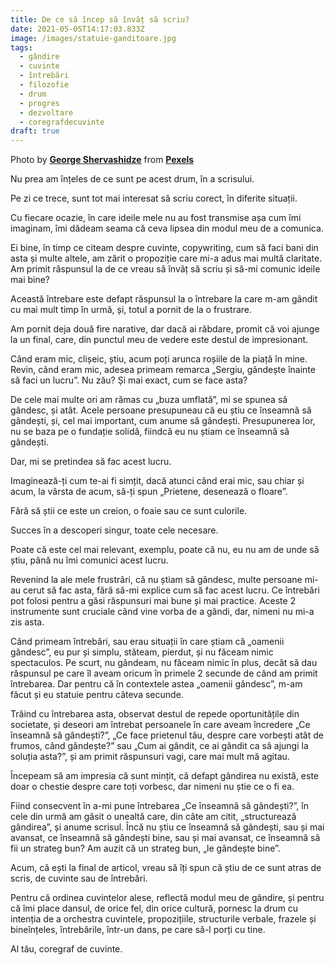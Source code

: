 ```yaml
---
title: De ce să încep să învăț să scriu?
date: 2021-05-05T14:17:03.833Z
image: /images/statuie-ganditoare.jpg
tags:
  - gândire
  - cuvinte
  - întrebări
  - filozofie
  - drum
  - progres
  - dezvoltare
  - coregrafdecuvinte
draft: true
---
```

<!--StartFragment-->

Photo by **[George Shervashidze](https://www.pexels.com/@automnenoble?utm_content=attributionCopyText&utm_medium=referral&utm_source=pexels)** from **[Pexels](https://www.pexels.com/photo/close-up-photography-of-boy-statue-1033797/?utm_content=attributionCopyText&utm_medium=referral&utm_source=pexels)**

<!--EndFragment-->

Nu prea am înțeles de ce sunt pe acest drum, în a scrisului.

Pe zi ce trece, sunt tot mai interesat să scriu corect, în diferite situații.

Cu fiecare ocazie, în care ideile mele nu au fost transmise așa cum îmi imaginam, îmi dădeam seama că ceva lipsea din modul meu de a comunica.

Ei bine, în timp ce citeam despre cuvinte, copywriting, cum să faci bani din asta și multe altele, am zărit o propoziție care mi-a adus mai multă claritate. Am primit răspunsul la de ce vreau să învăț să scriu și să-mi comunic ideile mai bine?

Această întrebare este defapt răspunsul la o întrebare la care m-am gândit cu mai mult timp în urmă, și, totul a pornit de la o frustrare.

Am pornit deja două fire narative, dar dacă ai răbdare, promit că voi ajunge la un final, care, din punctul meu de vedere este destul de impresionant.

Când eram mic, clișeic, știu, acum poți arunca roșiile de la piață în mine. Revin, când eram mic, adesea primeam remarca „Sergiu, gândește înainte să faci un lucru”. Nu zău? Și mai exact, cum se face asta?

De cele mai multe ori am rămas cu „buza umflată”, mi se spunea să gândesc, și atât. Acele persoane presupuneau că eu știu ce înseamnă să gândești, și, cel mai important, cum anume să gândești. Presupunerea lor, nu se baza pe o fundație solidă, fiindcă eu nu știam ce înseamnă să gândești.

Dar, mi se pretindea să fac acest lucru. 

Imaginează-ți cum te-ai fi simțit, dacă atunci când erai mic, sau chiar și acum, la vârsta de acum, să-ți spun „Prietene, desenează o floare”. 

Fără să știi ce este un creion, o foaie sau ce sunt culorile.

Succes în a descoperi singur, toate cele necesare.

Poate că este cel mai relevant, exemplu, poate că nu, eu nu am de unde să știu, până nu îmi comunici acest lucru.

Revenind la ale mele frustrări, că nu știam să gândesc, multe persoane mi-au cerut să fac asta, fără să-mi explice cum să fac acest lucru. Ce întrebări pot folosi pentru a găsi răspunsuri mai bune și mai practice. Aceste 2 instrumente sunt cruciale când vine vorba de a gândi, dar, nimeni nu mi-a zis asta.

Când primeam întrebări, sau erau situații în care știam că „oamenii gândesc”, eu pur și simplu, stăteam, pierdut, și nu făceam nimic spectaculos. Pe scurt, nu gândeam, nu făceam nimic în plus, decât să dau răspunsul pe care îl aveam oricum în primele 2 secunde de când am primit întrebarea. Dar pentru că în contextele astea „oamenii gândesc”, m-am făcut și eu statuie pentru câteva secunde.



Trăind cu întrebarea asta, observat destul de repede oportunitățile din societate, și deseori am întrebat persoanele în care aveam încredere „Ce înseamnă să gândești?”, „Ce face prietenul tău, despre care vorbești atât de frumos, când gândește?” sau „Cum ai gândit, ce ai gândit ca să ajungi la soluția asta?”, și am primit răspunsuri vagi, care mai mult mă agitau. 

Începeam să am impresia că sunt mințit, că defapt gândirea nu există, este doar o chestie despre care toți vorbesc, dar nimeni nu știe ce o fi ea.

Fiind consecvent în a-mi pune întrebarea „Ce înseamnă să gândești?”, în cele din urmă am găsit o unealtă care, din câte am citit, „structurează gândirea”, și anume scrisul. Încă nu știu ce înseamnă să gândești, sau și mai avansat, ce înseamnă să gândești bine, sau și mai avansat, ce înseamnă să fii un strateg bun? Am auzit că un strateg bun, „le gândește bine”.

Acum, că ești la final de articol, vreau să îți spun că știu de ce sunt atras de scris, de cuvinte sau de întrebări. 

Pentru că ordinea cuvintelor alese, reflectă modul meu de gândire, și pentru că îmi place dansul, de orice fel, din orice cultură, pornesc la drum cu intenția de a orchestra cuvintele, propozițiile, structurile verbale, frazele și bineînțeles, întrebările, într-un dans, pe care să-l porți cu tine.

Al tău, coregraf de cuvinte.